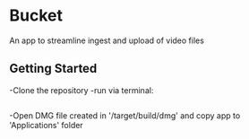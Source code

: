 # Bucket

An app to streamline ingest and upload of video files

## Getting Started

-Clone the repository
-run via terminal:

```npm run tauri build

```

-Open DMG file created in '/target/build/dmg' and copy app to 'Applications' folder

